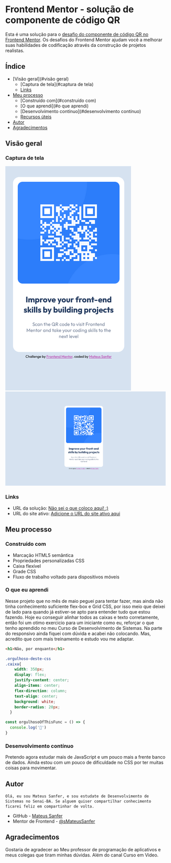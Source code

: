 # Frontend Mentor - solução de componente de código QR

Esta é uma solução para o [desafio do componente de código QR no Frontend Mentor](https://www.frontendmentor.io/challenges/qr-code-component-iux_sIO_H). Os desafios do Frontend Mentor ajudam você a melhorar suas habilidades de codificação através da construção de projetos realistas.

## Índice

- [Visão geral](#visão geral)
  - [Captura de tela](#captura de tela)
  - [Links](#links)
- [Meu processo](#meu-processo)
  - [Construído com](#construído com)
  - [O que aprendi](#o que aprendi)
  - [Desenvolvimento contínuo](#desenvolvimento contínuo)
  - [Recursos úteis](#useful-resources)
- [Autor](#Mateus-Sanfer)
- [Agradecimentos](#agradecimentos)

## Visão geral

### Captura de tela

![Mobile](./images/Screenshot%202023-09-01%20at%2016-15-44%20Frontend%20Mentor%20QR%20code%20component.png)
![Desktop](./images/Screenshot%202023-09-01%20at%2016-15-10%20Frontend%20Mentor%20QR%20code%20component.png)



### Links

- URL da solução: [Não sei o que coloco aqui! :)](http://127.0.0.1:5500/index.html)
- URL do site ativo: [Adicione o URL do site ativo aqui](https://your-live-site-url.com)

## Meu processo

### Construído com

- Marcação HTML5 semântica
- Propriedades personalizadas CSS
- Caixa flexível
- Grade CSS
- Fluxo de trabalho voltado para dispositivos móveis


### O que eu aprendi

Nesse projeto que no mês de maio peguei para tentar fazer, mas ainda não tinha conhecimento suficiente flex-box e Grid CSS, por isso meio que deixei de lado para quando já estiver-se apto para entender tudo que estou fazendo. Hoje eu conseguir alinhar todos as caixas e texto corretamente, então foi um otimo exercicio para um iniciante como eu, reforçar o que tenho aprendido no meu Curso de Desenvolvimento de Sistemas. Na parte do responsivo ainda fiquei com dúvida e acabei não colocando. Mas, acredito que com mais treinamento e estudo vou me adaptar.


```html
<h1>Não, por enquanto</h1>
```
```css
.orgulhoso-deste-css   
.caixa{
    width: 350px;
    display: flex;
    justify-content: center;
    align-items: center;
    flex-direction: column;
    text-align: center;
    background: white;
    border-radius: 20px;
  }
```
```js
const orgulhosoOfThisFunc = () => {
  console.log('🎉')
}
```

### Desenvolvimento contínuo

Pretendo agora estudar mais de JavaScript e um pouco mais a frente banco de dados. Ainda estou com um pouco de dificuldade no CSS por ter muitas coisas para movimentar. 

## Autor
    Olá, eu sou Mateus Sanfer, e sou estudate de Desenvolvimento de Sistemas no Senai-BA. Se alguem quiser compartilhar conhecimento ficarei feliz em compartinhar de volta.

- GitHub - [Mateus Sanfer](https://github.com/MateusSanfer)
- Mentor de Frontend - [@sMateusSanfer](https://www.frontendmentor.io/profile/MateusSanfer)

## Agradecimentos

Gostaria de agradecer ao Meu professor de programação de aplicativos e meus colegas que tiram minhas dúvidas. Além do canal Curso em Video.
